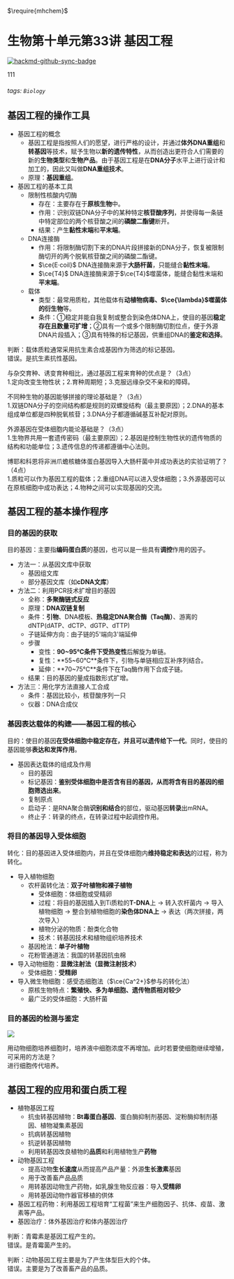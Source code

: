 $\require{mhchem}$

# 生物第十单元第33讲 基因工程

[![hackmd-github-sync-badge](https://hackmd.io/hwpv5Zn3ShSzunmWT_6Exg/badge)](https://hackmd.io/hwpv5Zn3ShSzunmWT_6Exg)

111

###### tags: `Biology`

## 基因工程的操作工具
- 基因工程的概念
    - 基因工程是指按照人们的愿望，进行严格的设计，并通过**体外DNA重组**和**转基因**等技术，赋予生物以**新的遗传特性**，从而创造出更符合人们需要的新的**生物类型**和**生物产品**。由于基因工程是在**DNA分子**水平上进行设计和加工的，因此又叫做**DNA重组技术**。
    - 原理：**基因重组**。
- 基因工程的基本工具
    - 限制性核酸内切酶
        - 存在：主要存在于**原核生物**中。
        - 作用：识别双链DNA分子中的某种特定**核苷酸序列**，并使得每一条链中特定部位的两个核苷酸之间的**磷酸二酯键**断开。
        - 结果：产生**黏性末端**和**平末端**。
    - DNA连接酶
        - 作用：将限制酶切割下来的DNA片段拼接新的DNA分子，恢复被限制酶切开的两个脱氧核苷酸之间的磷酸二酯键。
        - $\ce{E·coil}$ DNA连接酶来源于**大肠杆菌**，只能缝合**黏性末端**。
        - $\ce{T4}$ DNA连接酶来源于$\ce{T4}$噬菌体，能缝合黏性末端和**平末端**。
    - 载体
        - 类型：最常用质粒，其他载体有**动植物病毒、$\ce{\lambda}$噬菌体的衍生物**等。
        - 条件：①稳定并能自我复制或整合到染色体DNA上，使目的基因**稳定存在且数量可扩增**；②具有一个或多个限制酶切割位点，便于外源DNA片段插入；③具有特殊的标记基因，供重组DNA的**鉴定和选择**。

判断：载体质粒通常采用抗生素合成基因作为筛选的标记基因。  
错误。是抗生素抗性基因。

与杂交育种、诱变育种相比，通过基因工程来育种的优点是？（3点）  
1.定向改变生物性状；2.育种周期短；3.克服远缘杂交不亲和的障碍。

不同种生物的基因能够拼接的理论基础是？（3点）  
1.双链DNA分子的空间结构都是规则的双螺旋结构（最主要原因）；2.DNA的基本组成单位都是四种脱氧核苷；3.DNA分子都遵循碱基互补配对原则。

外源基因在受体细胞内能论基础是？（3点）  
1.生物界共用一套遗传密码（最主要原因）；2.基因是控制生物性状的遗传物质的结构和功能单位；3.遗传信息的传递都遵循中心法则。

博耶和科恩将非洲爪蟾核糖体蛋白基因导入大肠杆菌中并成功表达的实验证明了？（4点）  
1.质粒可以作为基因工程的载体；2.重组DNA可以进入受体细胞；3.外源基因可以在原核细胞中成功表达；4.物种之间可以实现基因的交流。

## 基因工程的基本操作程序
### 目的基因的获取
目的基因：主要指**编码蛋白质**的基因，也可以是一些具有**调控**作用的因子。
- 方法一：从基因文库中获取
    - 基因组文库
    - 部分基因文库（如**cDNA文库**）
- 方法二：利用PCR技术扩增目的基因
    - 全称：**多聚酶链式反应**
    - 原理：**DNA双链复制**
    - 条件：**引物**、DNA模板、**热稳定DNA聚合酶（Taq酶）**、游离的dNTP(dATP、dCTP、dGTP、dTTP)
    - 子链延伸方向：由子链的5'端向3'端延伸
    - 步骤
        - 变性：**90~95℃**条件下受热**变性**后解旋为单链。
        - 复性：**55~60℃**条件下，引物与单链相应互补序列结合。
        - 延伸：**70~75℃**条件下在Taq酶作用下合成子链。
    - 结果：目的基因的量成指数形式扩增。
- 方法三：用化学方法直接人工合成
    - 条件：基因比较小，核苷酸序列一只
    - 仪器：DNA合成仪

### 基因表达载体的构建——基因工程的核心
目的：使目的基因**在受体细胞中稳定存在，并且可以遗传给下一代**。同时，使目的基因能够**表达和发挥作用**。
- 基因表达载体的组成及作用
    - 目的基因
    - 标记基因：**鉴别受体细胞中是否含有目的基因，从而将含有目的基因的细胞筛选出来**。
    - 复制原点
    - 启动子：是RNA聚合酶**识别和结合**的部位，驱动基因**转录**出mRNA。
    - 终止子：转录的终点，在转录过程中起调控作用。

### 将目的基因导入受体细胞
转化：目的基因进入受体细胞内，并且在受体细胞内**维持稳定和表达**的过程，称为转化。
- 导入植物细胞
    - 农杆菌转化法：**双子叶植物和裸子植物**
        - 受体细胞：体细胞或受精卵
        - 过程：将目的基因插入到Ti质粒的**T-DNA**上 → 转入农杆菌内 → 导入植物细胞 → 整合到植物细胞的**染色体DNA上** → 表达（两次拼接，两次导入）
        - 植物分泌的物质：酚类化合物
        - 技术：转基因技术和植物组织培养技术
    - 基因枪法：**单子叶植物**
    - 花粉管通道法：我国的转基因抗虫棉
- 导入动物细胞：**显微注射法（显微注射技术）**
    - 受体细胞：**受精卵**
- 导入微生物细胞：感受态细胞法（$\ce{Ca^2+}$参与的转化法）
    - 原核生物特点：**繁殖快、多为单细胞、遗传物质相对较少**
    - 最广泛的受体细胞：大肠杆菌

### 目的基因的检测与鉴定
![](https://i.imgur.com/OrmBdxb.png)


用动物细胞培养细胞时，培养液中细胞浓度不再增加。此时若要使细胞继续增殖，可采用的方法是？  
进行细胞传代培养。

## 基因工程的应用和蛋白质工程
- 植物基因工程
    - 抗虫转基因植物：**Bt毒蛋白基因**、蛋白酶抑制剂基因、淀粉酶抑制剂基因、植物凝集素基因
    - 抗病转基因植物
    - 抗逆转基因植物
    - 利用转基因改良植物的**品质**和利用植物生产**药物**
- 动物基因工程
    - 提高动物**生长速度**从而提高产品产量：外源**生长激素**基因
    - 用于改善畜产品品质
    - 用转基因动物生产药物，如乳腺生物反应器：导入**受精卵**
    - 用转基因动物作器官移植的供体
- 基因工程药物：利用基因工程培育“工程菌”来生产细胞因子、抗体、疫苗、激素等产品。
- 基因治疗：体外基因治疗和体内基因治疗

判断：青霉素是基因工程产生的。  
错误。是青霉菌产生的。

判断：动物基因工程主要是为了产生体型巨大的个体。  
错误。主要是为了改善畜产品的品质。

